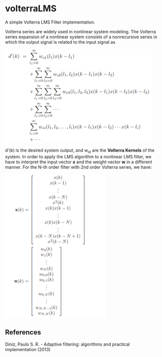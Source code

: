 # volterraLMS
A simple Volterra LMS Filter implementation.

Volterra series are widely used in nonlinear system modeling. The Volterra series expansion of a nonlinear system consists of a nonrecursive series in which the output signal is related to the input signal as

![volterraSeries](Images/volterraSeries.png)

d'(k) is the desired system output, and w<sub>oi</sub> are the **Volterra Kernels** of the system. In order to apply the LMS algorithm to a nonlinear LMS filter, we have to interpret the input vector **x** and the weight vector **w** in a different manner. For the N-th order filter with 2nd order Volterra series, we have:

![volterraLMSVectors](Images/volterraLMSVectors.png)

## References
Diniz, Paulo S. R. - Adaptive filtering: algorithms and practical implementation (2013)
